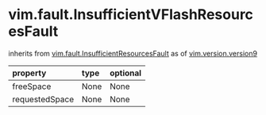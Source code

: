vim.fault.InsufficientVFlashResourcesFault
==========================================
inherits from [vim.fault.InsufficientResourcesFault](docs/vim.fault.InsufficientResourcesFault.md)
as of [vim.version.version9](docs/vim.version.md)

| property | type | optional |
|:---------|:-----|:---------|
| freeSpace | None | None |
| requestedSpace | None | None |
